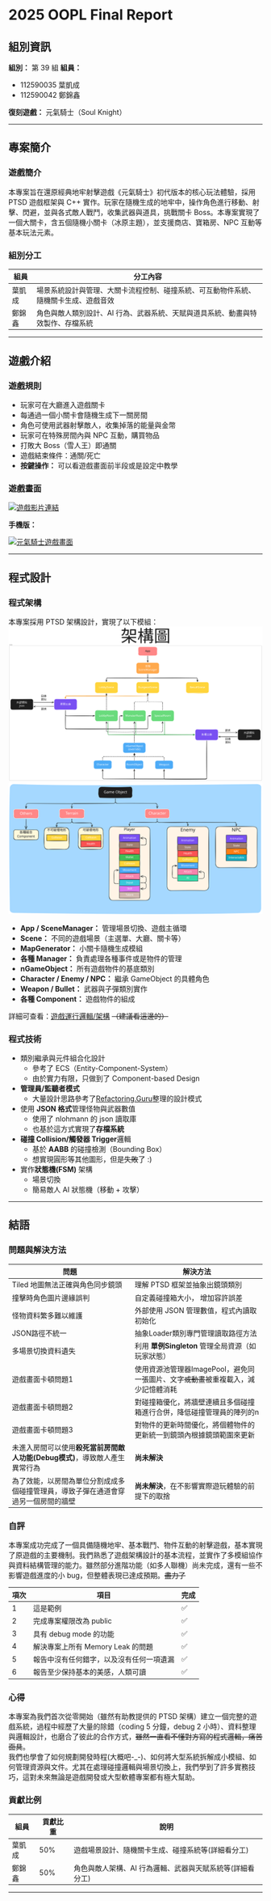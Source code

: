 # 2025 OOPL Final Report

## 組別資訊

**組別：** 第 39 組
**組員：**

- 112590035 葉凱成
- 112590042 鄭錦鑫

**復刻遊戲：** 元氣騎士（Soul Knight）

---

## 專案簡介

### 遊戲簡介

本專案旨在還原經典地牢射擊遊戲《元氣騎士》初代版本的核心玩法體驗，採用 PTSD 遊戲框架與 C++ 實作。玩家在隨機生成的地牢中，操作角色進行移動、射擊、閃避，並與各式敵人戰鬥，收集武器與道具，挑戰關卡 Boss。本專案實現了一個大關卡，含五個隨機小關卡（冰原主題），並支援商店、寶箱房、NPC 互動等基本玩法元素。

### 組別分工

| 組員   | 分工內容                                                                             |
| ------ | ------------------------------------------------------------------------------------ |
| 葉凱成 | 場景系統設計與管理、大關卡流程控制、碰撞系統、可互動物件系統、隨機關卡生成、遊戲音效 |
| 鄭錦鑫 | 角色與敵人類別設計、AI 行為、武器系統、天賦與道具系統、動畫與特效製作、存檔系統      |

---

## 遊戲介紹

### 遊戲規則

- 玩家可在大廳進入遊戲關卡
- 每通過一個小關卡會隨機生成下一關房間
- 角色可使用武器射擊敵人，收集掉落的能量與金幣
- 玩家可在特殊房間內與 NPC 互動，購買物品
- 打敗大 Boss（雪人王）即通關
- 遊戲結束條件：通關/死亡
- **按鍵操作：** 可以看遊戲畫面前半段或是設定中教學


### 遊戲畫面

[![遊戲影片連結](https://img.youtube.com/vi/LZhon1BUfaY/0.jpg)](https://youtu.be/LZhon1BUfaY)

**手機版：**

[![元氣騎士遊戲畫面](https://img.youtube.com/vi/CTrSVxV5OhA/0.jpg)](https://www.youtube.com/watch?v=CTrSVxV5OhA)

---

## 程式設計

### 程式架構

本專案採用 PTSD 架構設計，實現了以下模組：
![架構圖](ReportImage/Architecture.svg)
![物件關係圖](ReportImage/Object&Component.svg)

- **App / SceneManager：** 管理場景切換、遊戲主循環
- **Scene：** 不同的遊戲場景（主選單、大廳、關卡等）
- **MapGenerator：** 小關卡隨機生成模組
- **各種 Manager：** 負責處理各種事件或是物件的管理
- **nGameObject：** 所有遊戲物件的基底類別
- **Character / Enemy / NPC：** 繼承 GameObject 的具體角色
- **Weapon / Bullet：** 武器與子彈類別實作
- **各種 Component：** 遊戲物件的組成

詳細可查看：[遊戲運行邏輯/架構](https://excalidraw.com/#room=14f2a41e39a4bd1c4af2,OME25KsrfJQcoMUMvtZfhg) ~~（建議看這邊的）~~

### 程式技術

- 類別繼承與元件組合化設計
  - 參考了 ECS（Entity-Component-System）
  - 由於實力有限，只做到了 Component-based Design
- **管理員/監聽者模式**
  - 大量設計思路參考了[Refactoring.Guru](https://refactoringguru.cn/)整理的設計模式
- 使用 **JSON 格式**管理怪物與武器數值
  - 使用了 nlohmann 的 json 讀取庫
  - 也基於這方式實現了**存檔系統**
- **碰撞 Collision/觸發器 Trigger**邏輯
  - 基於 **AABB** 的碰撞檢測（Bounding Box）
  - 想實現圓形等其他圖形，但是~~失敗~~了 :)
- 實作**狀態機(FSM)** 架構
  - 場景切換
  - 簡易敵人 AI 狀態機（移動 + 攻擊）

---

## 結語

### 問題與解決方法

| 問題                                          | 解決方法                                             |
|---------------------------------------------|--------------------------------------------------|
| Tiled 地圖無法正確與角色同步鏡頭                         | 理解 PTSD 框架並抽象出鏡頭類別                               |
| 撞擊時角色圖片邊緣誤判                                 | 自定義碰撞箱大小， 增加容許誤差                                 |
| 怪物資料繁多難以維護                                  | 外部使用 JSON 管理數值，程式內讀取初始化                          |
| JSON路徑不統一                                   | 抽象Loader類別專門管理讀取路徑方法                             |
| 多場景切換資料遺失                                   | 利用 **單例Singleton** 管理全局資源（如玩家狀態）                 |
| 遊戲畫面卡頓問題1                                   | 使用資源池管理器ImagePool，避免同一張圖片、文字~~或動畫~~被重複載入，減少記憶體消耗 |
| 遊戲畫面卡頓問題2                                   | 對碰撞箱優化，將牆壁連續且多個碰撞箱進行合併，降低碰撞管理員的陣列的n              |
| 遊戲畫面卡頓問題3                                   | 對物件的更新時間優化，將個體物件的更新統一到鏡頭內根據鏡頭範圍來更新               |
| 未進入房間可以使用**殺死當前房間敵人功能(Debug模式)**，導致敵人產生異常行為 | **尚未解決**                                         |
| 為了效能，以房間為單位分割成成多個碰撞管理員，導致子彈在通道會穿過另一個房間的牆壁   | **尚未解決**，在不影響實際遊玩體驗的前提下的取捨                           |

### 自評

本專案成功完成了一個具備隨機地牢、基本戰鬥、物件互動的射擊遊戲，基本實現了原遊戲的主要機制。我們熟悉了遊戲架構設計的基本流程，並實作了多模組協作與資料結構管理的能力。雖然部分進階功能（如多人聯機）尚未完成，還有一些不影響遊戲進度的小 bug，但整體表現已達成預期。~~盡力了~~

| 項次 | 項目                                     | 完成 |
| ---- | ---------------------------------------- | ---- |
| 1    | 這是範例                                 | ✅   |
| 2    | 完成專案權限改為 public                  | ✅   |
| 3    | 具有 debug mode 的功能                   | ✅   |
| 4    | 解決專案上所有 Memory Leak 的問題        | ✅   |
| 5    | 報告中沒有任何錯字，以及沒有任何一項遺漏 | ✅   |
| 6    | 報告至少保持基本的美感，人類可讀         | ✅   |

### 心得

本專案為我們首次從零開始（雖然有助教提供的 PTSD 架構）建立一個完整的遊戲系統，過程中經歷了大量的除錯（coding 5 分鐘，debug 2 小時）、資料整理與邏輯設計，也磨合了彼此的合作方式，~~雖然一直看不懂對方寫的程式邏輯，痛苦面具~~。  
我們也學會了如何規劃開發時程(大概吧-_-)、如何將大型系統拆解成小模組、如何管理資源與文件。尤其在處理碰撞邏輯與場景切換上，我們學到了許多實務技巧，這對未來無論是遊戲開發或大型軟體專案都有極大幫助。

### 貢獻比例

| 組員  | 貢獻比重 | 說明                      |
| --- | ---- | ----------------------- |
| 葉凱成 | 50%  | 遊戲場景設計、隨機關卡生成、碰撞系統等(詳細看分工)   |
| 鄭錦鑫 | 50%  | 角色與敵人架構、AI 行為邏輯、武器與天賦系統等(詳細看分工) |

---
